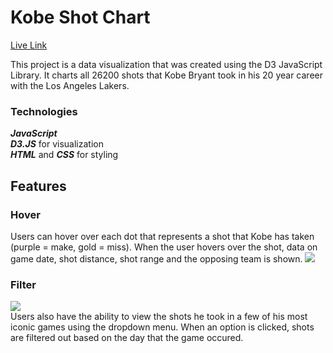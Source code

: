 # Kobe Shot Chart 

[Live Link](https://kobeshot.herokuapp.com/?utm_source=github)

This project is a data visualization that was created using the D3 JavaScript Library. It charts all 26200 shots that Kobe Bryant took in his 20 year career with the Los Angeles Lakers. 

### __Technologies__ ###
___JavaScript___ <br/>
___D3.JS___ for visualization<br/>
___HTML___ and ___CSS___ for styling<br/>

## __Features__ ##
### __Hover__ ### 
Users can hover over each dot that represents a shot that Kobe has taken (purple = make, gold = miss). When the user hovers over the shot, data on game date, shot distance, shot range and the opposing team is shown.
![](readme_img/full.gif)

### __Filter__ ###
![](readme_img/filters.gif)<br/>
Users also have the ability to view the shots he took in a few of his most iconic games using the dropdown menu. When an option is clicked, shots are filtered out based on the day that the game occured.
